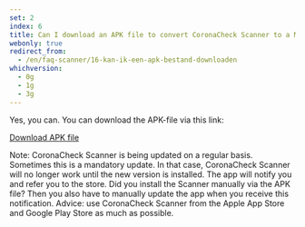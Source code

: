 ```yaml
---
set: 2
index: 6
title: Can I download an APK file to convert CoronaCheck Scanner to a Mobile Device Management System?
webonly: true
redirect_from: 
  - /en/faq-scanner/16-kan-ik-een-apk-bestand-downloaden
whichversion:
  - 0g
  - 1g
  - 3g
---
```

Yes, you can. You can download the APK-file via this link:

<a href="/files/apk/nl.rijksoverheid.ctr.verifier/latest.apk" class="btn btn--cta" download>Download APK file</a>

Note: CoronaCheck Scanner is being updated on a regular basis. Sometimes this is a mandatory update. In that case, CoronaCheck Scanner will no longer work until the new version is installed. The app will notify you and refer you to the store. Did you install the Scanner manually via the APK file? Then you also have to manually update the app when you receive this notification. Advice: use CoronaCheck Scanner from the Apple App Store and Google Play Store as much as possible.
